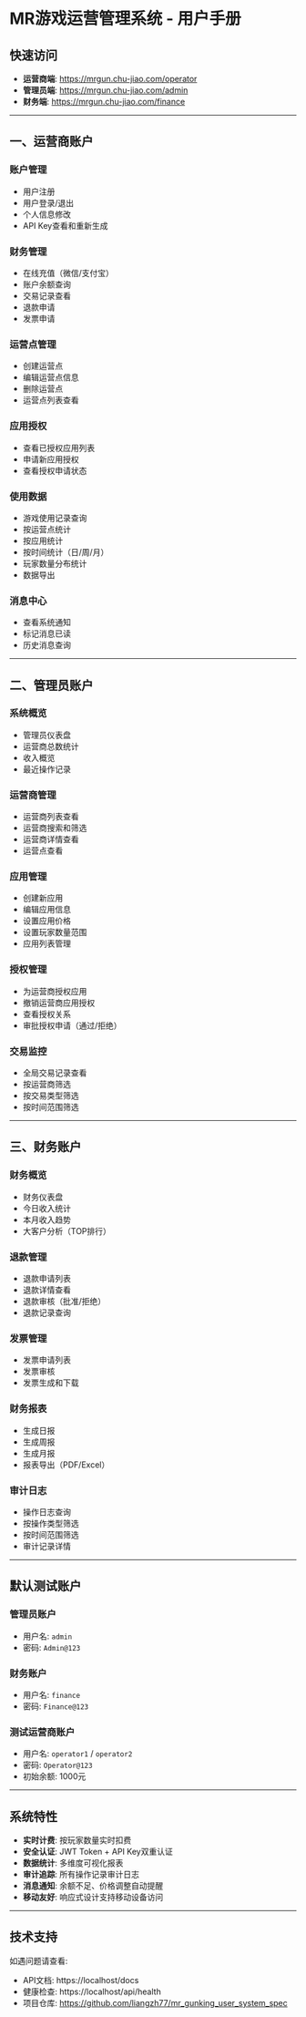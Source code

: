 # MR游戏运营管理系统 - 用户手册

## 快速访问

- **运营商端**: https://mrgun.chu-jiao.com/operator
- **管理员端**: https://mrgun.chu-jiao.com/admin
- **财务端**: https://mrgun.chu-jiao.com/finance

---

## 一、运营商账户

### 账户管理
- 用户注册
- 用户登录/退出
- 个人信息修改
- API Key查看和重新生成

### 财务管理
- 在线充值（微信/支付宝）
- 账户余额查询
- 交易记录查看
- 退款申请
- 发票申请

### 运营点管理
- 创建运营点
- 编辑运营点信息
- 删除运营点
- 运营点列表查看

### 应用授权
- 查看已授权应用列表
- 申请新应用授权
- 查看授权申请状态

### 使用数据
- 游戏使用记录查询
- 按运营点统计
- 按应用统计
- 按时间统计（日/周/月）
- 玩家数量分布统计
- 数据导出

### 消息中心
- 查看系统通知
- 标记消息已读
- 历史消息查询

---

## 二、管理员账户

### 系统概览
- 管理员仪表盘
- 运营商总数统计
- 收入概览
- 最近操作记录

### 运营商管理
- 运营商列表查看
- 运营商搜索和筛选
- 运营商详情查看
- 运营点查看

### 应用管理
- 创建新应用
- 编辑应用信息
- 设置应用价格
- 设置玩家数量范围
- 应用列表管理

### 授权管理
- 为运营商授权应用
- 撤销运营商应用授权
- 查看授权关系
- 审批授权申请（通过/拒绝）

### 交易监控
- 全局交易记录查看
- 按运营商筛选
- 按交易类型筛选
- 按时间范围筛选

---

## 三、财务账户

### 财务概览
- 财务仪表盘
- 今日收入统计
- 本月收入趋势
- 大客户分析（TOP排行）

### 退款管理
- 退款申请列表
- 退款详情查看
- 退款审核（批准/拒绝）
- 退款记录查询

### 发票管理
- 发票申请列表
- 发票审核
- 发票生成和下载

### 财务报表
- 生成日报
- 生成周报
- 生成月报
- 报表导出（PDF/Excel）

### 审计日志
- 操作日志查询
- 按操作类型筛选
- 按时间范围筛选
- 审计记录详情

---

## 默认测试账户

### 管理员账户
- 用户名: `admin`
- 密码: `Admin@123`

### 财务账户
- 用户名: `finance`
- 密码: `Finance@123`

### 测试运营商账户
- 用户名: `operator1` / `operator2`
- 密码: `Operator@123`
- 初始余额: 1000元

---

## 系统特性

- **实时计费**: 按玩家数量实时扣费
- **安全认证**: JWT Token + API Key双重认证
- **数据统计**: 多维度可视化报表
- **审计追踪**: 所有操作记录审计日志
- **消息通知**: 余额不足、价格调整自动提醒
- **移动友好**: 响应式设计支持移动设备访问

---

## 技术支持

如遇问题请查看:
- API文档: https://localhost/docs
- 健康检查: https://localhost/api/health
- 项目仓库: https://github.com/liangzh77/mr_gunking_user_system_spec
